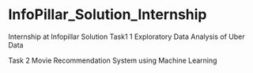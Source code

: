 # InfoPillar_Solution_Internship
Internship at Infopillar Solution
Task1 1 
Exploratory Data Analysis of Uber Data

Task 2
Movie Recommendation System using Machine Learning
